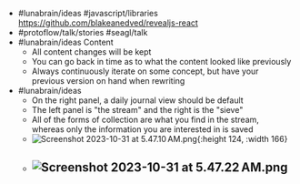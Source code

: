 - #lunabrain/ideas #javascript/libraries https://github.com/blakeanedved/revealjs-react
- #protoflow/talk/stories #seagl/talk
- #lunabrain/ideas Content
	- All content changes will be kept
	- You can go back in time as to what the content looked like previously
	- Always continuously iterate on some concept, but have your previous version on hand when rewriting
- #lunabrain/ideas
	- On the right panel, a daily journal view should be default
	- The left panel is "the stream" and the right is the "sieve"
	- All of the forms of collection are what you find in the stream, whereas only the information you are interested in is saved
	- ![Screenshot 2023-10-31 at 5.47.10 AM.png](../assets/Screenshot_2023-10-31_at_5.47.10 AM_1698756434225_0.png){:height 124, :width 166}
	- ![Screenshot 2023-10-31 at 5.47.22 AM.png](../assets/Screenshot_2023-10-31_at_5.47.22 AM_1698756445113_0.png)
		-